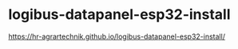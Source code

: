 # logibus-datapanel-esp32-install

https://hr-agrartechnik.github.io/logibus-datapanel-esp32-install/

